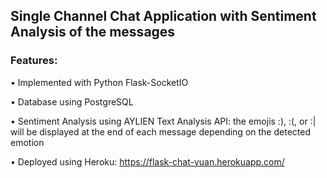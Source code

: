 ## Single Channel Chat Application with Sentiment Analysis of the messages

### Features:
• Implemented with Python Flask-SocketIO

• Database using PostgreSQL

• Sentiment Analysis using AYLIEN Text Analysis API: the emojis :), :(, or :| will be displayed at the end of each message depending on the detected emotion

• Deployed using Heroku: https://flask-chat-yuan.herokuapp.com/

